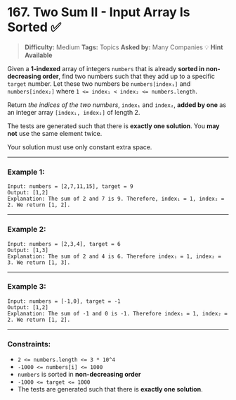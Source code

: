 # 167. Two Sum II - Input Array Is Sorted ✅

> **Difficulty:** Medium
> **Tags:** Topics
> **Asked by:** Many Companies
> 💡 **Hint Available**

Given a **1-indexed** array of integers `numbers` that is already **sorted in non-decreasing order**, find two numbers such that they add up to a specific `target` number.
Let these two numbers be `numbers[index₁]` and `numbers[index₂]` where
`1 <= index₁ < index₂ <= numbers.length`.

Return *the indices of the two numbers*, `index₁` and `index₂`, **added by one** as an integer array `[index₁, index₂]` of length 2.

The tests are generated such that there is **exactly one solution**.
You **may not** use the same element twice.

Your solution must use only constant extra space.

---

### Example 1:

```text
Input: numbers = [2,7,11,15], target = 9  
Output: [1,2]  
Explanation: The sum of 2 and 7 is 9. Therefore, index₁ = 1, index₂ = 2. We return [1, 2].
```

---

### Example 2:

```text
Input: numbers = [2,3,4], target = 6  
Output: [1,3]  
Explanation: The sum of 2 and 4 is 6. Therefore index₁ = 1, index₂ = 3. We return [1, 3].
```

---

### Example 3:

```text
Input: numbers = [-1,0], target = -1  
Output: [1,2]  
Explanation: The sum of -1 and 0 is -1. Therefore index₁ = 1, index₂ = 2. We return [1, 2].
```

---

### Constraints:

* `2 <= numbers.length <= 3 * 10^4`
* `-1000 <= numbers[i] <= 1000`
* `numbers` is sorted in **non-decreasing order**
* `-1000 <= target <= 1000`
* The tests are generated such that there is **exactly one solution**.
